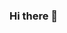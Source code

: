 ### Hi there 👋

<!--
**Jameswu99/Jameswu99** is a ✨ _special_ ✨ repository because its `README.md` (this file) appears on your GitHub profile.

Here are some ideas to get you started:

- 🔭 I’m currently a student
- 🌱 I’m currently learning python
- 👯 I’m looking to collaborate on python
- 🤔 I’m looking for help with python
- 💬 Ask me about Trains
- 📫 How to reach me: ym99james@gmail.com or 1050015@twnt5.thsh.tyc.edu.tw
- 😄 Pronouns: James , James99
- ⚡ Fun fact: I'm a coin and banknotes collecter
-->
